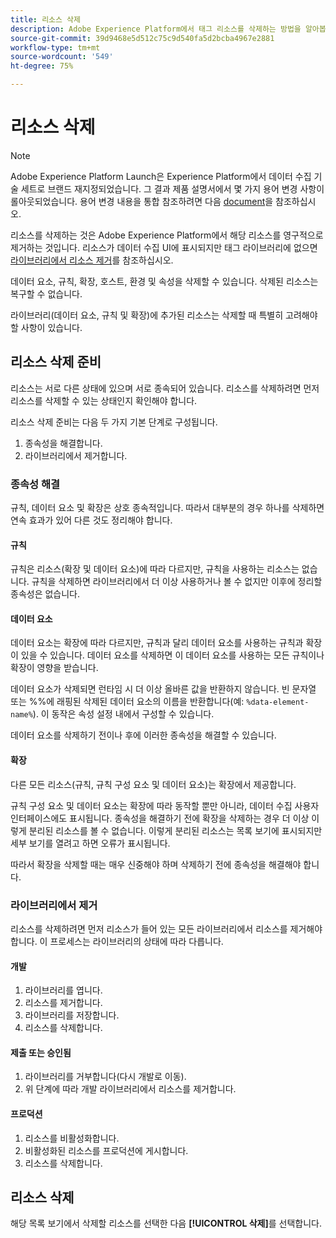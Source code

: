 ```yaml
---
title: 리소스 삭제
description: Adobe Experience Platform에서 태그 리소스를 삭제하는 방법을 알아봅니다.
source-git-commit: 39d9468e5d512c75c9d540fa5d2bcba4967e2881
workflow-type: tm+mt
source-wordcount: '549'
ht-degree: 75%

---
```


# 리소스 삭제

>[!NOTE]
>
>Adobe Experience Platform Launch은 Experience Platform에서 데이터 수집 기술 세트로 브랜드 재지정되었습니다. 그 결과 제품 설명서에서 몇 가지 용어 변경 사항이 롤아웃되었습니다. 용어 변경 내용을 통합 참조하려면 다음 [document](../../term-updates.md)을 참조하십시오.

리소스를 삭제하는 것은 Adobe Experience Platform에서 해당 리소스를 영구적으로 제거하는 것입니다. 리소스가 데이터 수집 UI에 표시되지만 태그 라이브러리에 없으면 [라이브러리에서 리소스 제거](remove-resources-from-library.md)를 참조하십시오.

데이터 요소, 규칙, 확장, 호스트, 환경 및 속성을 삭제할 수 있습니다. 삭제된 리소스는 복구할 수 없습니다.

라이브러리(데이터 요소, 규칙 및 확장)에 추가된 리소스는 삭제할 때 특별히 고려해야 할 사항이 있습니다.

## 리소스 삭제 준비

리소스는 서로 다른 상태에 있으며 서로 종속되어 있습니다. 리소스를 삭제하려면 먼저 리소스를 삭제할 수 있는 상태인지 확인해야 합니다.

리소스 삭제 준비는 다음 두 가지 기본 단계로 구성됩니다.

1. 종속성을 해결합니다.
1. 라이브러리에서 제거합니다.

### 종속성 해결

규칙, 데이터 요소 및 확장은 상호 종속적입니다. 따라서 대부분의 경우 하나를 삭제하면 연속 효과가 있어 다른 것도 정리해야 합니다.

#### 규칙

규칙은 리소스(확장 및 데이터 요소)에 따라 다르지만, 규칙을 사용하는 리소스는 없습니다. 규칙을 삭제하면 라이브러리에서 더 이상 사용하거나 볼 수 없지만 이후에 정리할 종속성은 없습니다.

#### 데이터 요소

데이터 요소는 확장에 따라 다르지만, 규칙과 달리 데이터 요소를 사용하는 규칙과 확장이 있을 수 있습니다. 데이터 요소를 삭제하면 이 데이터 요소를 사용하는 모든 규칙이나 확장이 영향을 받습니다.

데이터 요소가 삭제되면 런타임 시 더 이상 올바른 값을 반환하지 않습니다. 빈 문자열 또는 %%에 래핑된 삭제된 데이터 요소의 이름을 반환합니다(예: `%data-element-name%`). 이 동작은 속성 설정 내에서 구성할 수 있습니다.

데이터 요소를 삭제하기 전이나 후에 이러한 종속성을 해결할 수 있습니다.

#### 확장

다른 모든 리소스(규칙, 규칙 구성 요소 및 데이터 요소)는 확장에서 제공합니다.

규칙 구성 요소 및 데이터 요소는 확장에 따라 동작할 뿐만 아니라, 데이터 수집 사용자 인터페이스에도 표시됩니다. 종속성을 해결하기 전에 확장을 삭제하는 경우 더 이상 이렇게 분리된 리소스를 볼 수 없습니다. 이렇게 분리된 리소스는 목록 보기에 표시되지만 세부 보기를 열려고 하면 오류가 표시됩니다.

따라서 확장을 삭제할 때는 매우 신중해야 하며 삭제하기 전에 종속성을 해결해야 합니다.

### 라이브러리에서 제거

리소스를 삭제하려면 먼저 리소스가 들어 있는 모든 라이브러리에서 리소스를 제거해야 합니다. 이 프로세스는 라이브러리의 상태에 따라 다릅니다.

#### 개발

1. 라이브러리를 엽니다.
1. 리소스를 제거합니다.
1. 라이브러리를 저장합니다.
1. 리소스를 삭제합니다.

#### 제출 또는 승인됨

1. 라이브러리를 거부합니다(다시 개발로 이동).
1. 위 단계에 따라 개발 라이브러리에서 리소스를 제거합니다.

#### 프로덕션

1. 리소스를 비활성화합니다.
1. 비활성화된 리소스를 프로덕션에 게시합니다.
1. 리소스를 삭제합니다.

## 리소스 삭제

해당 목록 보기에서 삭제할 리소스를 선택한 다음 **[!UICONTROL 삭제]**&#x200B;를 선택합니다.
